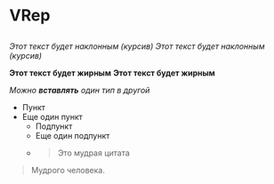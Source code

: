 # VRep
## <h2>
*Этот текст будет наклонным (курсив)*
_Этот текст будет наклонным (курсив)_

**Этот текст будет жирным**
__Этот текст будет жирным__

_Можно **вставлять** один тип в другой_
* Пункт
* Еще один пункт
  * Подпункт
  * Еще один подпункт
  * > Это мудрая цитата
> Мудрого человека.
